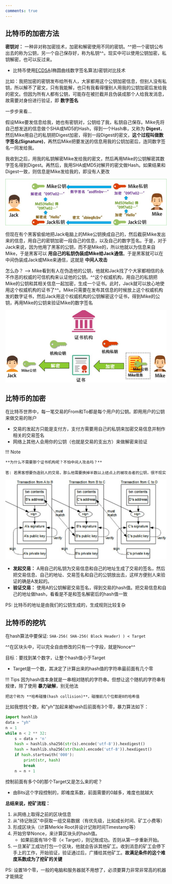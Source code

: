 ```yaml
---
comments: true
---
```


## 比特币的加密方法

**密钥对：**  一种非对称加密技术，加密和解密使用不同的密钥。^^把一个密钥公布出去的称为公钥，另一个自己保存好，称为私钥^^。现实中可以使用公钥加密，私钥解密，也可以反过来。

- 比特币使用[ECDSA](https://www.encryptionconsulting.com/education-center/what-is-ecdsa/#:~:text=Elliptic%20Curve%20Digital%20Signature%20Algorithm,generated%20by%20digital%20signing%20algorithms.)(椭圆曲线数字签名算法)密钥对比技术

比如：我把加密的密钥发布给所有人，大家都用这个公钥加密信息，但别人没有私钥，所以解不了密文，只有我能解，也只有我看得懂别人用我的公钥加密后发给我的密文。但因为所有人都有公钥，可能存在被拦截并且伪装成那个人给我发消息，故需要对身份进行验证，即 **数字签名**

一步步来看...

假设Mike要发信息给我，她也有密钥对，公钥给了我，私钥自己保存。Mike先将自己想发送的信息做个SHA或MD5的Hash，得到一个Hash串，又称为 **Digest**，然后Mike用自己的私钥把Digest加密，得到一段Digest的密文，**这个过程叫做数字签名(Signature)**，再然后Mike把要发送的信息用我的公钥加密后，连同数字签名一同发给我。

我收到之后，用我的私钥解密Mike发给我的密文，然后再用Mike的公钥解密其数字签名得到Digest。再然后，我用SHA或MD5对解开的密文做Hash。如果结果和Digest一致，则信息是Mike发给我的，即没有人更改

![数字签名](assets/数字签名.jpg)

但现在有个黑客偷偷地把Jack电脑上的Mike公钥换成自己的，然后截获Mike发出来的信息，用自己的密钥加密一段自己的信息，以及自己的数字签名。于是，对于Jack来说，因为他用了黑客的公钥，而不是Mike的，所以他就以为信息来自Mike，于是黑客可以 **用自己的私钥伪装成Mike给Jack通信**。于是黑客就可以在中间伪装成Jack或Mike来通信，这就是 **中间人攻击**

怎么办？ --> Mike看到有人在伪造他的公钥，他就和Jack找了个大家都相信的永不作恶的权威的可信机构来认证他的公钥。^^这个权威机构，用自己的私钥把Mike的公钥和其相关信息一起加密，生成一个证书。此时，Jack就可以放心地使用这个权威机构的证书了^^。Mike只需要在发布其信息的时候放上这个权威机构发的数字证书，然后Jack用这个权威机构的公钥解密这个证书，得到Mike的公钥，再用Mike的公钥来验证Mike的数字签名

![数字证书](./assets/数字证书.jpg)

## 比特币的加密

在比特币世界中，每一笔交易的From和To都是每个用户的公钥。即用用户的公钥来做交易的账户

- 交易的发起方只能是支付方，支付方需要用自己的私钥来加密交易信息并制作相关的交易签名
- 网络上其他人会用你的公钥（也就是交易的支出方）来做解密来验证

!!! Note

    **为什么不需要那个证书机构呢？不怕中间人攻击吗？**
    
    答: 若黑客想要伪造别人的交易，那么他需要换掉半数以上结点上的被攻击者的公钥，很不现实

![交易](assets/交易.jpg)

- **发起交易：** A用自己的私钥为交易信息和自己的地址生成了交易的签名，然后把交易信息、自己的地址、交易签名和自己的公钥放出去，这样方便别人来验证的确是A发起的。
- **验证交易：** 使用A的公钥解密交易签名，得到交易的hash值。把交易信息和自己的地址做hash，看看是不是和签名解密后的hash值一致

PS: 比特币的地址是由我们的公钥生成的，生成规则比较复杂

## 比特币的挖坑

在hash算法中要保证: `SHA-256( SHA-256( Block Header) ) < Target `

^^在区块头中，可以完全自由修改的只有一个字段，就是Nonce^^

目标：要找到某个数字，让整个hash值小于Target

- Target是一个数，其决定了计算出来的hash值的字符串最前面有几个零

!!! Tips
    因为hash值本身就是一串相对随机的字符串。但想让这个随机的字符串有规律，除了使用 **暴力破解**，别无他法

    把这个称为 **哈希碰撞(hash collision)**，碰撞前几个位都是0的哈希值

比如我想找个数，和"yh"加起来被hash后前面有3个零，暴力算法如下：

``` python linenums="1"
import hashlib
data = "yh"
n = 1
while n < 2 ** 32:
    s = data + 'n'
    hash = hashlib.sha256(str(s).encode('utf-8')).hexdigest()
    hash = hashlib.sha256(str(hash).encode('utf-8')).hexdigest()
    if hash.startswith('000'):
        print(str, hash)
        break 
    n = n + 1
```

控制前面有多个0的那个Target又是怎么来的呢？

- 由Bits这个字段控制的，即难度系数，前面需要的0越多，难度也就越大

**总结来说，挖矿流程：**

1. 从网络上取得之前的区块信息
2. 从"待记账区"中获取一组交易数据（有优先级，比如成长时间、矿工小费等）
3. 形成区块头（计算Merkle Root并设计记账时间Timestamp等）
4. 开始穷举Nonce，来计算区块头的hash值。
    - 如果前面有18个零（< Target），则记账成功。否则从第一步重新开始。
5. 一旦某矿工成功打包一个区块，他就会告诉其他矿工。收到消息的矿工会停下手上的工作，开始验证，验证通过后，广播给其他矿工。**故满足条件的这个难度系数成为了挖矿的关键**

PS: 设置18个零，一般的电脑和服务器就不用想了，必须要算力非常非常高的机器才能搞定